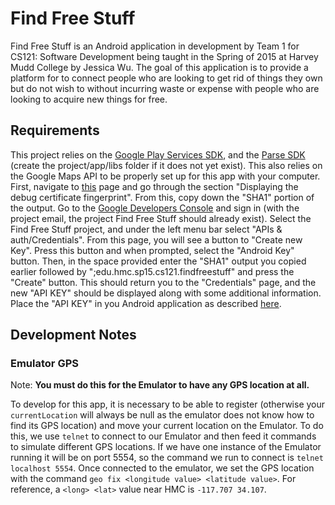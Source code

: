 # Find Free Stuff

Find Free Stuff is an Android application in development by Team 1 for CS121: Software Development being taught in the Spring of 2015 at Harvey Mudd College by Jessica Wu. The goal of this application is to provide a platform for to connect people who are looking to get rid of things they own but do not wish to without incurring waste or expense with people who are looking to acquire new things for free.

## Requirements
This project relies on the [Google Play Services SDK](https://developer.android.com/google/play-services/setup.html), and the [Parse SDK](https://parse.com/apps/quickstart#parse_data/mobile/android/native/existing) (create the project/app/libs folder if it does not yet exist). This also relies on the Google Maps API to be properly set up for this app with your computer. First, navigate to [this](https://developers.google.com/maps/documentation/android/start#display_your_apps_certificate_information) page and go through the section "Displaying the debug certificate fingerprint". From this, copy down the "SHA1" portion of the output. Go to the [Google Developers Console](https://console.developers.google.com/project) and sign in (with the project email, the project Find Free Stuff should already exist). Select the Find Free Stuff project, and under the left menu bar select "APIs & auth/Credentials". From this page, you will see a button to "Create new Key". Press this button and when prompted, select the "Android Key" button. Then, in the space provided enter the "SHA1" output you copied earlier followed by ";edu.hmc.sp15.cs121.findfreestuff" and press the "Create" button. This should return you to the "Credentials" page, and the new "API KEY" should be displayed along with some additional information. Place the "API KEY" in you Android application as described [here](https://developers.google.com/maps/documentation/android/start#add_the_api_key_to_your_application).

## Development Notes
### Emulator GPS
Note: __You must do this for the Emulator to have any GPS location at all.__

To develop for this app, it is necessary to be able to register (otherwise your `currentLocation` will always be null as the emulator does not know how to find its GPS location) and move your current location on the Emulator. To do this, we use `telnet` to connect to our Emulator and then feed it commands to simulate different GPS locations. If we have one instance of the Emulator running it will be on port 5554, so the command we run to connect is `telnet localhost 5554`. Once connected to the emulator, we set the GPS location with the command `geo fix <longitude value> <latitude value>`. For reference, a `<long> <lat>` value near HMC is `-117.707 34.107`.